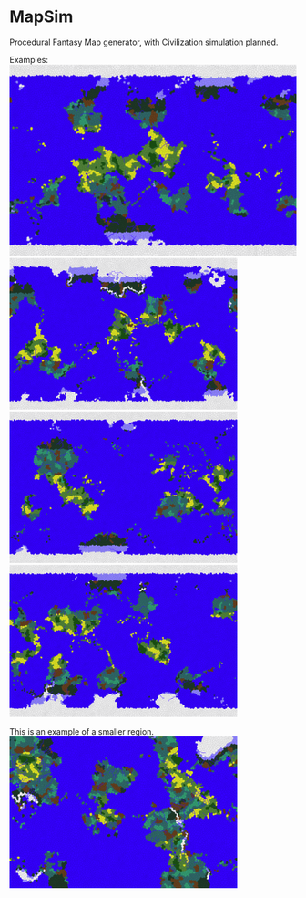 # MapSim
Procedural Fantasy Map generator, with Civilization simulation planned.

Examples:
<img src="https://raw.githubusercontent.com/dattasid/MapSim/master/examples/map1.PNG" width="800"/>
<img src="https://raw.githubusercontent.com/dattasid/MapSim/master/examples/map2.PNG" width="400"/>   <img src="https://raw.githubusercontent.com/dattasid/MapSim/master/examples/map3.PNG" width="400"/>
<img src="https://raw.githubusercontent.com/dattasid/MapSim/master/examples/map4.PNG" width="400"/>

This is an example of a smaller region.<br/>
<img src="https://raw.githubusercontent.com/dattasid/MapSim/master/examples/map5.PNG" width="400"/>
